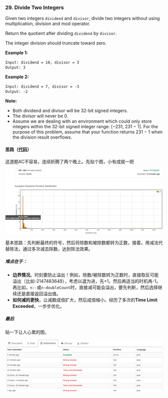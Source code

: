 ### 29. Divide Two Integers

Given two integers `dividend` and `divisor`, divide two integers without using multiplication, division and mod operator.

Return the quotient after dividing `dividend` by `divisor`.

The integer division should truncate toward zero.

**Example 1:**

```
Input: dividend = 10, divisor = 3
Output: 3
```

**Example 2:**

```
Input: dividend = 7, divisor = -3
Output: -2
```

**Note:**

- Both dividend and divisor will be 32-bit signed integers.
- The divisor will never be 0.
- Assume we are dealing with an environment which could only store integers within the 32-bit signed integer range: [−231,  231 − 1]. For the purpose of this problem, assume that your function returns 231 − 1 when the division result overflows.

#### 思路（[代码](Solution.java)）

这道题AC不容易，连续折腾了两个晚上。先贴个图，小有成就一把

![1541085365576](./accept.png)

基本思路：先判断最终的符号，然后将除数和被除数都转为正数，接着，用减法代替除法，通过多次减去除数，达到除法效果。

##### 难点在于：

+ **边界情况**。时刻要防止溢出！例如，除数/被除数转为正数时，直接取反可能溢出（比如-2147483648），考虑以退为进，先+1，然后再适当的时机再-1。再比如，`n--`或`n-doubleCount`时，直接减可能会溢出，要先判断，然后选择继续还是直接返回溢出值。
+ **如何减的更快**，让减数成倍扩大，然后成倍缩小。经历了多次的**Time Limit Exceeded**，一步步优化。

##### 最后

贴一下让人心累的图，

![1541086143882](./submission.png)

